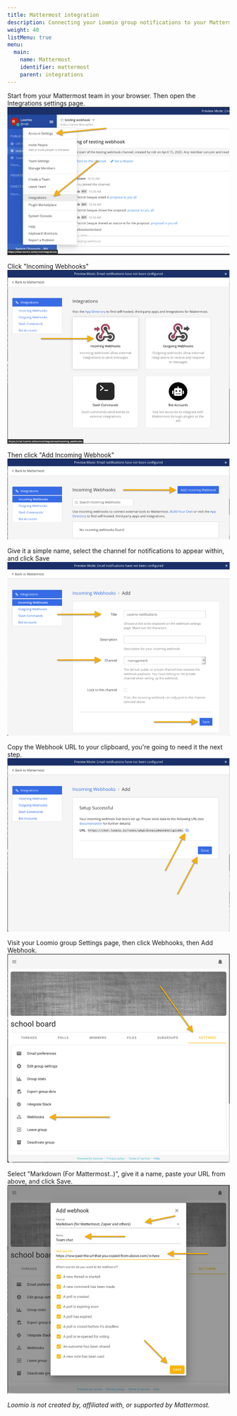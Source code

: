 ```yaml
---
title: Mattermost integration
description: Connecting your Loomio group notifications to your Mattermost team chat.
weight: 40
listMenu: true
menu:
  main:
    name: Mattermost
    identifier: mattermost
    parent: integrations
---
```


Start from your Mattermost team in your browser. Then open the Integrations settings page.
![](mm1.png)

Click "Incoming Webhooks"
![](mm2.png)

Then click  "Add Incoming Webhook"
![](mm3.png)

Give it a simple name, select the channel for notifications to appear within, and click Save
![](mm4.png)

Copy the Webhook URL to your clipboard, you're going to need it the next step.
![](mm5.png)

Visit your Loomio group Settings page, then click Webhooks, then Add Webhook.
![](mm6.png)

Select "Markdown (For Mattermost..)", give it a name, paste your URL from above, and click Save.
![](mm7.png)

_Loomio is not created by, affiliated with, or supported by Mattermost._

